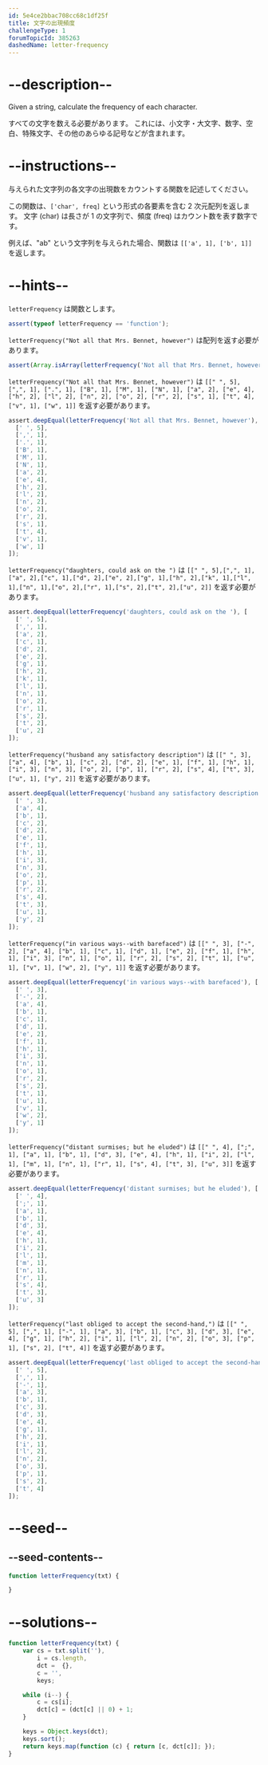 ```yaml
---
id: 5e4ce2bbac708cc68c1df25f
title: 文字の出現頻度
challengeType: 1
forumTopicId: 385263
dashedName: letter-frequency
---
```


# --description--

Given a string, calculate the frequency of each character.

すべての文字を数える必要があります。 これには、小文字・大文字、数字、空白、特殊文字、その他のあらゆる記号などが含まれます。

# --instructions--

与えられた文字列の各文字の出現数をカウントする関数を記述してください。

この関数は、`['char', freq]` という形式の各要素を含む 2 次元配列を返します。 文字 (char) は長さが 1 の文字列で、頻度 (freq) はカウント数を表す数字です。

例えば、"ab" という文字列を与えられた場合、関数は `[['a', 1], ['b', 1]]` を返します。

# --hints--

`letterFrequency` は関数とします。

```js
assert(typeof letterFrequency == 'function');
```

`letterFrequency("Not all that Mrs. Bennet, however")` は配列を返す必要があります。

```js
assert(Array.isArray(letterFrequency('Not all that Mrs. Bennet, however')));
```

`letterFrequency("Not all that Mrs. Bennet, however")` は `[[" ", 5], [",", 1], [".", 1], ["B", 1], ["M", 1], ["N", 1], ["a", 2], ["e", 4], ["h", 2], ["l", 2], ["n", 2], ["o", 2], ["r", 2], ["s", 1], ["t", 4], ["v", 1], ["w", 1]]` を返す必要があります。

```js
assert.deepEqual(letterFrequency('Not all that Mrs. Bennet, however'), [
  [' ', 5],
  [',', 1],
  ['.', 1],
  ['B', 1],
  ['M', 1],
  ['N', 1],
  ['a', 2],
  ['e', 4],
  ['h', 2],
  ['l', 2],
  ['n', 2],
  ['o', 2],
  ['r', 2],
  ['s', 1],
  ['t', 4],
  ['v', 1],
  ['w', 1]
]);
```

`letterFrequency("daughters, could ask on the ")` は `[[" ", 5],[",", 1],["a", 2],["c", 1],["d", 2],["e", 2],["g", 1],["h", 2],["k", 1],["l", 1],["n", 1],["o", 2],["r", 1],["s", 2],["t", 2],["u", 2]]` を返す必要があります。

```js
assert.deepEqual(letterFrequency('daughters, could ask on the '), [
  [' ', 5],
  [',', 1],
  ['a', 2],
  ['c', 1],
  ['d', 2],
  ['e', 2],
  ['g', 1],
  ['h', 2],
  ['k', 1],
  ['l', 1],
  ['n', 1],
  ['o', 2],
  ['r', 1],
  ['s', 2],
  ['t', 2],
  ['u', 2]
]);
```

`letterFrequency("husband any satisfactory description")` は `[[" ", 3], ["a", 4], ["b", 1], ["c", 2], ["d", 2], ["e", 1], ["f", 1], ["h", 1], ["i", 3], ["n", 3], ["o", 2], ["p", 1], ["r", 2], ["s", 4], ["t", 3], ["u", 1], ["y", 2]]` を返す必要があります。

```js
assert.deepEqual(letterFrequency('husband any satisfactory description'), [
  [' ', 3],
  ['a', 4],
  ['b', 1],
  ['c', 2],
  ['d', 2],
  ['e', 1],
  ['f', 1],
  ['h', 1],
  ['i', 3],
  ['n', 3],
  ['o', 2],
  ['p', 1],
  ['r', 2],
  ['s', 4],
  ['t', 3],
  ['u', 1],
  ['y', 2]
]);
```

`letterFrequency("in various ways--with barefaced")` は `[[" ", 3], ["-", 2], ["a", 4], ["b", 1], ["c", 1], ["d", 1], ["e", 2], ["f", 1], ["h", 1], ["i", 3], ["n", 1], ["o", 1], ["r", 2], ["s", 2], ["t", 1], ["u", 1], ["v", 1], ["w", 2], ["y", 1]]` を返す必要があります。

```js
assert.deepEqual(letterFrequency('in various ways--with barefaced'), [
  [' ', 3],
  ['-', 2],
  ['a', 4],
  ['b', 1],
  ['c', 1],
  ['d', 1],
  ['e', 2],
  ['f', 1],
  ['h', 1],
  ['i', 3],
  ['n', 1],
  ['o', 1],
  ['r', 2],
  ['s', 2],
  ['t', 1],
  ['u', 1],
  ['v', 1],
  ['w', 2],
  ['y', 1]
]);
```

`letterFrequency("distant surmises; but he eluded")` は `[[" ", 4], [";", 1], ["a", 1], ["b", 1], ["d", 3], ["e", 4], ["h", 1], ["i", 2], ["l", 1], ["m", 1], ["n", 1], ["r", 1], ["s", 4], ["t", 3], ["u", 3]]` を返す必要があります。

```js
assert.deepEqual(letterFrequency('distant surmises; but he eluded'), [
  [' ', 4],
  [';', 1],
  ['a', 1],
  ['b', 1],
  ['d', 3],
  ['e', 4],
  ['h', 1],
  ['i', 2],
  ['l', 1],
  ['m', 1],
  ['n', 1],
  ['r', 1],
  ['s', 4],
  ['t', 3],
  ['u', 3]
]);
```

`letterFrequency("last obliged to accept the second-hand,")` は `[[" ", 5], [",", 1], ["-", 1], ["a", 3], ["b", 1], ["c", 3], ["d", 3], ["e", 4], ["g", 1], ["h", 2], ["i", 1], ["l", 2], ["n", 2], ["o", 3], ["p", 1], ["s", 2], ["t", 4]]` を返す必要があります。

```js
assert.deepEqual(letterFrequency('last obliged to accept the second-hand,'), [
  [' ', 5],
  [',', 1],
  ['-', 1],
  ['a', 3],
  ['b', 1],
  ['c', 3],
  ['d', 3],
  ['e', 4],
  ['g', 1],
  ['h', 2],
  ['i', 1],
  ['l', 2],
  ['n', 2],
  ['o', 3],
  ['p', 1],
  ['s', 2],
  ['t', 4]
]);
```

# --seed--

## --seed-contents--

```js
function letterFrequency(txt) {

}
```

# --solutions--

```js
function letterFrequency(txt) {
    var cs = txt.split(''),
        i = cs.length,
        dct =  {},
        c = '',
        keys;

    while (i--) {
        c = cs[i];
        dct[c] = (dct[c] || 0) + 1;
    }

    keys = Object.keys(dct);
    keys.sort();
    return keys.map(function (c) { return [c, dct[c]]; });
}
```
